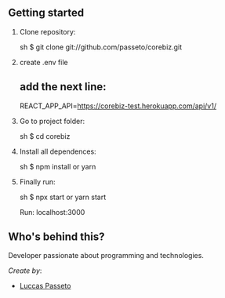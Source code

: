 ## Getting started

1. Clone repository:

   sh
   \$ git clone git://github.com/passeto/corebiz.git

2. create .env file

   ## add the next line:

   REACT_APP_API=https://corebiz-test.herokuapp.com/api/v1/

3. Go to project folder:

   sh
   \$ cd corebiz

4. Install all dependences:

   sh
   \$ npm install or yarn

5. Finally run:

   sh
   \$ npx start or yarn start

   Run: localhost:3000

## Who's behind this?

Developer passionate about programming and technologies.

_Create by_:

- [Luccas Passeto](http://github.com/passeto)
